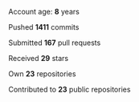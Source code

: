 Account age: **8** years

Pushed **1411** commits

Submitted **167** pull requests

Received **29** stars

Own **23** repositories

Contributed to **23** public repositories
